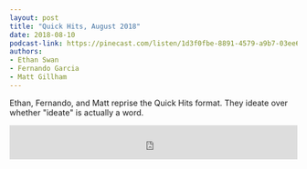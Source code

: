 ```yaml
---
layout: post
title: "Quick Hits, August 2018"
date: 2018-08-10
podcast-link: https://pinecast.com/listen/1d3f0fbe-8891-4579-a9b7-03ee64b6314b.mp3
authors:
- Ethan Swan
- Fernando Garcia
- Matt Gillham
---
```


Ethan, Fernando, and Matt reprise the Quick Hits format. They ideate over whether "ideate" is actually a word.

<iframe src="https://pinecast.com/player/1d3f0fbe-8891-4579-a9b7-03ee64b6314b?theme=minimal" seamless height="60" style="border:0" class="pinecast-embed" frameborder="0" width="100%"></iframe>
